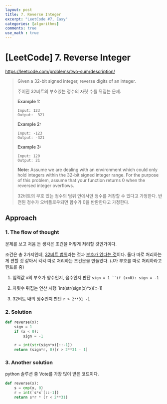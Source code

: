 ```yaml
---
layout: post
title: 7. Reverse Integer
excerpt: "LeetCode #7, Easy"
categories: [algorithms]
comments: true
use_math : true
---
```


<script src="https://cdnjs.cloudflare.com/ajax/libs/mathjax/2.7.0/MathJax.js?config=TeX-AMS-MML_HTMLorMML" type="text/javascript"></script>

# [LeetCode] 7. Reverse Integer 

https://leetcode.com/problems/two-sum/description/



> Given a 32-bit signed integer, reverse digits of an integer.
>
> 주어진 32비트의 부호있는 정수의 자릿 수를 뒤집는 문제.
>
> **Example 1:**
>
> ```
> Input: 123
> Output:  321
>
> ```
>
> **Example 2:**
>
> ```
> Input: -123
> Output: -321
>
> ```
>
> **Example 3:**
>
> ```
> Input: 120
> Output: 21
>
> ```
>
> **Note:**
> Assume we are dealing with an environment which could only hold integers within the 32-bit signed integer range. For the purpose of this problem, assume that your function returns 0 when the reversed integer overflows.
>
> 32비트의 부호 있는 정수의 범위 안에서만 정수를 저장할 수 있다고 가정한다. 반전된 정수가 오버플로우되면 함수가  0을 반환한다고 가정한다.



## Approach

### 1. The flow of thought

 문제를 보고 처음 든 생각은 조건을 어떻게 처리할 것인가이다.

 조건은 총 2가지인데, <u>32비트 범위</u>라는 것과 <u>부호가 있다는 것</u>이다. 둘다 따로 처리하는 게 편할 것 같아서 각각 따로 처리하는 조건문을 만들었다. (J가 부호를 따로 처리하라고 힌트를 줌)

1) 입력값 x의 부호가 양수인지, 음수인지 판단 `sign = 1 ``if (x<0): sign = -1` <br>

2) 자릿수 뒤집는 연산 시행 `int(str(sign(x)*x)[::-1] <br>

3) 32비트 내의 정수인지 판단 `r > 2**31 -1` <br>



### 2. Solution

```python
def reverse(x):
    sign = 1
    if (x < 0):
        sign = -1

    r = int(str(sign*x)[::-1])
    return (sign*r, 0)[r > 2**31 - 1]
```



### 3. Another solution

python 솔루션 중 Vote를 가장 많이 받은 코드이다.

```python
def reverse(x):
    s = cmp(x, 0)
    r = int(`s*x`[::-1])
    return s*r * (r < 2**31)
```

